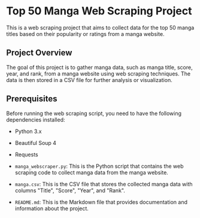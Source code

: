 # Top 50 Manga Web Scraping Project

This is a web scraping project that aims to collect data for the top 50 manga titles based on their popularity or ratings from a manga website.

## Project Overview

The goal of this project is to gather manga data, such as manga title, score, year, and rank, from a manga website using web scraping techniques. The data is then stored in a CSV file for further analysis or visualization.

## Prerequisites

Before running the web scraping script, you need to have the following dependencies installed:

- Python 3.x
- Beautiful Soup 4
- Requests

- `manga_webscraper.py`: This is the Python script that contains the web scraping code to collect manga data from the manga website.
- `manga.csv`: This is the CSV file that stores the collected manga data with columns "Title", "Score", "Year", and "Rank".
- `README.md`: This is the Markdown file that provides documentation and information about the project.
